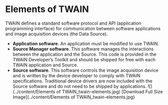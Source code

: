 ﻿# Elements of TWAIN
TWAIN defines a standard software protocol and API (application programming interface) for
communication between software applications and image acquisition devices (the Data Source).
* **Application software**. An application must be modified to use TWAIN.
* **Source Manager software**. This software manages the interactions between the application and the Source. This code is provided in the TWAIN Developer’s Toolkit and should be shipped for free with each TWAIN application and Source.
* **Source software**. This software controls the image acquisition device and is written by the device developer to comply with TWAIN specifications. Traditional device drivers are now included with the Source software and do not need to be shipped by applications.
![](../content/Elements of TWAIN_twain-elements.jpg)
[Download Full Size Image](../content/Elements of TWAIN_twain-elements.jpg)

